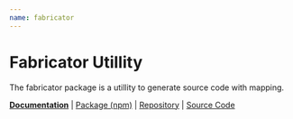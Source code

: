 ```yaml
---
name: fabricator
---
```


# Fabricator Utillity

<!-- @include docs/parts/packages/fabricator/description.md-->

The fabricator package is a utillity to generate source code with mapping.

<!-- /include -->

<!-- @include docs/parts/package-nav.md -->

[**Documentation**](https://knuckles.elsk.dev) | [Package (npm)](https://npmjs.com/package/@knuckles/fabricator) | [Repository](https://github.com/tscpp/knuckles) | [Source Code](https://github.com/tscpp/knuckles/tree/main/packages/fabricator)

<!-- /include -->

<!-- @include docs/parts/reference.md -->

[TypeScript]: https://typescriptlang.org
[ESLint]: https://eslint.org
[Knockout]: https://knockoutjs.com
[toolchain]: https://knuckles.elsk.dev

<!-- /include -->
